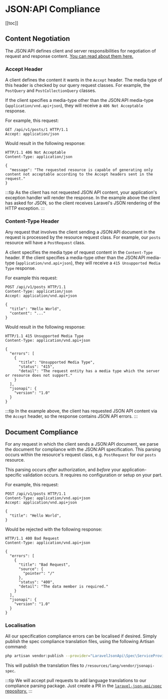 # JSON:API Compliance

[[toc]]

## Content Negotiation

The JSON:API defines client and server responsibilities for negotiation
of request and response content.
[You can read about them here.](https://jsonapi.org/format/#content-negotiation)

### Accept Header

A client defines the content it wants in the `Accept` header. The media type
of this header is checked by our query request classes. For example, the
`PostQuery` and `PostCollectionQuery` classes.

If the client specifies a media-type other than the JSON:API media-type
(`application/vnd.api+json`), they will receive a `406 Not Acceptable`
response.

For example, this request:

```http
GET /api/v1/posts/1 HTTP/1.1
Accept: application/json
```

Would result in the following response:

```http
HTTP/1.1 406 Not Acceptable
Content-Type: application/json

{
  "message": "The requested resource is capable of generating only content not acceptable according to the Accept headers sent in the request."
}
```

:::tip
As the client has not requested JSON API content, your application's
exception handler will render the response. In the example above the
client has asked for JSON, so the client receives Laravel's JSON
rendering of the HTTP exception.
:::

### Content-Type Header

Any request that involves the client sending a JSON:API document in the
request is processed by the resource request class. For example, our
`posts` resource will have a `PostRequest` class.

A client specifies the media type of request content in the `Content-Type`
header. If the client specifies a media-type other than the JSON:API
media-type (`application/vnd.api+json`), they will receive a
`415 Unsupported Media Type` response.

For example this request:

```http
POST /api/v1/posts HTTP/1.1
Content-Type: application/json
Accept: application/vnd.api+json

{
  "title": "Hello World",
  "content": "..."
}
```

Would result in the following response:

```http
HTTP/1.1 415 Unsupported Media Type
Content-Type: application/vnd.api+json

{
  "errors": [
    {
      "title": "Unsupported Media Type",
      "status": "415",
      "detail": "The request entity has a media type which the server or resource does not support."
    }
  ],
  "jsonapi": {
    "version": "1.0"
  }
}
```

:::tip
In the example above, the client has requested JSON API content via the
`Accept` header, so the response contains JSON API errors.
:::

## Document Compliance

For any request in which the client sends a JSON:API document, we parse
the document for compliance with the JSON:API specification. This
parsing occurs within the resource's request class, e.g. `PostRequest`
for our `posts` resource.

This parsing occurs *after* authorization, and *before* your
application-specific validation occurs. It requires no configuration or
setup on your part.

For example, this request:

```http
POST /api/v1/posts HTTP/1.1
Content-Type: application/vnd.api+json
Accept: application/vnd.api+json

{
  "title": "Hello World",
}
```

Would be rejected with the following response:

```http
HTTP/1.1 400 Bad Request
Content-Type: application/vnd.api+json

{
  "errors": [
    {
      "title": "Bad Request",
      "source": {
        "pointer": "/"
      },
      "status": "400",
      "detail": "The data member is required."
    }
  ],
  "jsonapi": {
    "version": "1.0"
  }
}
```

### Localisation

All our specification compliance errors can be localised if desired.
Simply publish the spec compliance translation files, using the
following Artisan command:

```bash
php artisan vendor:publish --provider="LaravelJsonApi\Spec\ServiceProvider"
```

This will publish the translation files to
`/resources/lang/vendor/jsonapi-spec`.

:::tip
We will accept pull requests to add language translations to our
compliance parsing package. Just create a PR in the
[`laravel-json-api/spec` repository.](https://github.com/laravel-json-api/spec)
:::

